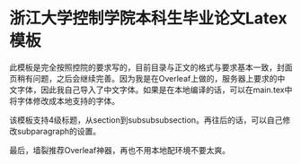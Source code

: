# 浙江大学控制学院本科生毕业论文Latex模板

此模板是完全按照控院的要求写的，目前目录与正文的格式与要求基本一致，封面页稍有问题，之后会继续完善。因为我是在Overleaf上做的，服务器上要求的中文字体，因此我自己导入了中文字体。如果是在本地编译的话，可以在main.tex中将字体修改成本地支持的字体。

该模板支持4级标题，从section到subsubsubsection。再往后的话，可以自己修改subparagraph的设置。

最后，墙裂推荐Overleaf神器，再也不用本地配环境不要太爽。